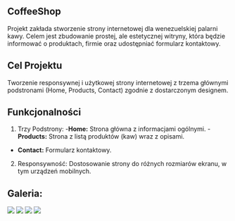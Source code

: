 ## CoffeeShop
Projekt zakłada stworzenie strony internetowej dla wenezuelskiej palarni kawy. Celem jest zbudowanie prostej, ale estetycznej witryny, która będzie informować o produktach, firmie oraz udostępniać formularz kontaktowy.

## Cel Projektu
Tworzenie responsywnej i użytkowej strony internetowej z trzema głównymi podstronami (Home, Products, Contact) zgodnie z dostarczonym designem.

## Funkcjonalności
1. Trzy Podstrony:
-**Home:** Strona główna z informacjami ogólnymi.
-**Products:** Strona z listą produktów (kaw) wraz z opisami.
- **Contact:** Formularz kontaktowy.
2. Responsywność:
Dostosowanie strony do różnych rozmiarów ekranu, w tym urządzeń mobilnych.

## Galeria:
<img src="https://i.ibb.co/Zzd532b/3.png">
<img src="https://i.ibb.co/CKWPhG5/1.png">
<img src="https://i.ibb.co/jMBzqPf/4.png">
<img src="https://i.ibb.co/qgHL8JM/2.png">
